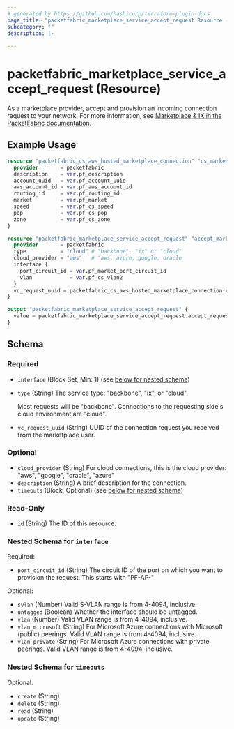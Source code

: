 ```yaml
---
# generated by https://github.com/hashicorp/terraform-plugin-docs
page_title: "packetfabric_marketplace_service_accept_request Resource - terraform-provider-packetfabric"
subcategory: ""
description: |-
  
---
```


# packetfabric_marketplace_service_accept_request (Resource)

As a marketplace provider, accept and provision an incoming connection request to your network.  For more information, see [Marketplace & IX in the PacketFabric documentation](https://docs.packetfabric.com/eco/). 


## Example Usage

```terraform
resource "packetfabric_cs_aws_hosted_marketplace_connection" "cs_marketplace_conn1" {
  provider       = packetfabric
  description    = var.pf_description
  account_uuid   = var.pf_account_uuid
  aws_account_id = var.pf_aws_account_id
  routing_id     = var.pf_routing_id
  market         = var.pf_market
  speed          = var.pf_cs_speed
  pop            = var.pf_cs_pop
  zone           = var.pf_cs_zone
}

resource "packetfabric_marketplace_service_accept_request" "accept_marketplace_request" {
  provider       = packetfabric
  type           = "cloud" # "backbone", "ix" or "cloud"
  cloud_provider = "aws"   # "aws, azure, google, oracle
  interface {
    port_circuit_id = var.pf_market_port_circuit_id
    vlan            = var.pf_cs_vlan2
  }
  vc_request_uuid = packetfabric_cs_aws_hosted_marketplace_connection.cs_marketplace_conn1.id
}

output "packetfabric_marketplace_service_accept_request" {
  value = packetfabric_marketplace_service_accept_request.accept_request_aws
}
```

<!-- schema generated by tfplugindocs -->
## Schema

### Required

- `interface` (Block Set, Min: 1) (see [below for nested schema](#nestedblock--interface))
- `type` (String) The service type: "backbone", "ix", or "cloud".

	Most requests will be "backbone". Connections to the requesting side's cloud environment are "cloud".
- `vc_request_uuid` (String) UUID of the connection request you received from the marketplace user.

### Optional

- `cloud_provider` (String) For cloud connections, this is the cloud provider: "aws", "google", "oracle", "azure"
- `description` (String) A brief description for the connection.
- `timeouts` (Block, Optional) (see [below for nested schema](#nestedblock--timeouts))

### Read-Only

- `id` (String) The ID of this resource.

<a id="nestedblock--interface"></a>
### Nested Schema for `interface`

Required:

- `port_circuit_id` (String) The circuit ID of the port on which you want to provision the request. This starts with "PF-AP-"

Optional:

- `svlan` (Number) Valid S-VLAN range is from 4-4094, inclusive.
- `untagged` (Boolean) Whether the interface should be untagged.
- `vlan` (Number) Valid VLAN range is from 4-4094, inclusive.
- `vlan_microsoft` (String) For Microsoft Azure connections with Microsoft (public) peerings. Valid VLAN range is from 4-4094, inclusive.
- `vlan_private` (String) For Microsoft Azure connections with private peerings. Valid VLAN range is from 4-4094, inclusive.


<a id="nestedblock--timeouts"></a>
### Nested Schema for `timeouts`

Optional:

- `create` (String)
- `delete` (String)
- `read` (String)
- `update` (String)


